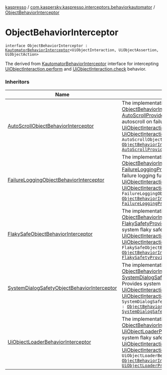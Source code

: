 [kaspresso](../index.md) / [com.kaspersky.kaspresso.interceptors.behaviorkautomator](index.md) / [ObjectBehaviorInterceptor](./-object-behavior-interceptor.md)

# ObjectBehaviorInterceptor

`interface ObjectBehaviorInterceptor : `[`KautomatorBehaviorInterceptor`](-kautomator-behavior-interceptor/index.md)`<UiObjectInteraction, UiObjectAssertion, UiObjectAction>`

The derived from [KautomatorBehaviorInterceptor](-kautomator-behavior-interceptor/index.md) interface for intercepting [UiObjectInteraction.perform](#) and
[UiObjectInteraction.check](#) behavior.

### Inheritors

| Name | Summary |
|---|---|
| [AutoScrollObjectBehaviorInterceptor](../com.kaspersky.kaspresso.interceptors.behaviorkautomator.impl.autoscroll/-auto-scroll-object-behavior-interceptor/index.md) | The implementation of [ObjectBehaviorInterceptor](./-object-behavior-interceptor.md) and [AutoScrollProvider](../com.kaspersky.kaspresso.autoscroll/-auto-scroll-provider/index.md) interfaces. Provides autoscroll on failure functionality for [UiObjectInteraction.perform](#) and [UiObjectInteraction.check](#) calls.`class AutoScrollObjectBehaviorInterceptor : `[`ObjectBehaviorInterceptor`](./-object-behavior-interceptor.md)`, `[`AutoScrollProvider`](../com.kaspersky.kaspresso.autoscroll/-auto-scroll-provider/index.md)`<UiObjectInteraction>` |
| [FailureLoggingObjectBehaviorInterceptor](../com.kaspersky.kaspresso.interceptors.behaviorkautomator.impl.failure/-failure-logging-object-behavior-interceptor/index.md) | The implementation of [ObjectBehaviorInterceptor](./-object-behavior-interceptor.md) and [FailureLoggingProvider](../com.kaspersky.kaspresso.failure/-failure-logging-provider/index.md) interfaces. Provides failure logging functionality for [UiObjectInteraction.perform](#) and [UiObjectInteraction.check](#) calls.`class FailureLoggingObjectBehaviorInterceptor : `[`ObjectBehaviorInterceptor`](./-object-behavior-interceptor.md)`, `[`FailureLoggingProvider`](../com.kaspersky.kaspresso.failure/-failure-logging-provider/index.md) |
| [FlakySafeObjectBehaviorInterceptor](../com.kaspersky.kaspresso.interceptors.behaviorkautomator.impl.flakysafety/-flaky-safe-object-behavior-interceptor/index.md) | The implementation of [ObjectBehaviorInterceptor](./-object-behavior-interceptor.md) and [FlakySafetyProvider](../com.kaspersky.kaspresso.flakysafety/-flaky-safety-provider/index.md) interfaces. Provides system flaky safety functionality for [UiObjectInteraction.perform](#) and [UiObjectInteraction.check](#) calls.`class FlakySafeObjectBehaviorInterceptor : `[`ObjectBehaviorInterceptor`](./-object-behavior-interceptor.md)`, `[`FlakySafetyProvider`](../com.kaspersky.kaspresso.flakysafety/-flaky-safety-provider/index.md) |
| [SystemDialogSafetyObjectBehaviorInterceptor](../com.kaspersky.kaspresso.interceptors.behaviorkautomator.impl.systemsafety/-system-dialog-safety-object-behavior-interceptor/index.md) | The implementation of [ObjectBehaviorInterceptor](./-object-behavior-interceptor.md) and [SystemDialogSafetyProvider](../com.kaspersky.kaspresso.systemsafety/-system-dialog-safety-provider/index.md) interfaces. Provides system dialog safety functionality for [UiObjectInteraction.perform](#) and [UiObjectInteraction.check](#) calls.`class SystemDialogSafetyObjectBehaviorInterceptor : `[`ObjectBehaviorInterceptor`](./-object-behavior-interceptor.md)`, `[`SystemDialogSafetyProvider`](../com.kaspersky.kaspresso.systemsafety/-system-dialog-safety-provider/index.md) |
| [UiObjectLoaderBehaviorInterceptor](../com.kaspersky.kaspresso.interceptors.behaviorkautomator.impl.loader/-ui-object-loader-behavior-interceptor/index.md) | The implementation of [ObjectBehaviorInterceptor](./-object-behavior-interceptor.md) and [UiObjectLoaderProvider](../com.kaspersky.kaspresso.uiobjectloader/-ui-object-loader-provider/index.md) interfaces. Provides system flaky safety functionality for [UiObjectInteraction.perform](#) and [UiObjectInteraction.check](#) calls.`class UiObjectLoaderBehaviorInterceptor : `[`ObjectBehaviorInterceptor`](./-object-behavior-interceptor.md)`, `[`UiObjectLoaderProvider`](../com.kaspersky.kaspresso.uiobjectloader/-ui-object-loader-provider/index.md) |
